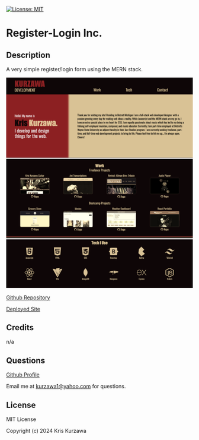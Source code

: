 [![License: MIT](https://img.shields.io/badge/License-MIT-yellow.svg)](https://opensource.org/licenses/MIT)
# Register-Login Inc.

## Description
A very simple register/login form using the MERN stack.

![screenshot1](https://github.com/KKurzawa/kris-dev-portfolio/blob/main/public/Screenshot1.png)
![screenshot2](https://github.com/KKurzawa/kris-dev-portfolio/blob/main/public/Screenshot2.png)
![screenshot3](https://github.com/KKurzawa/kris-dev-portfolio/blob/main/public/Screenshot3.png)

[Github Repository](https://github.com/KKurzawa/react-login)

[Deployed Site](https://kris-dev-portfolio.vercel.app/)

## Credits

n/a

## Questions

[Github Profile](https://github.com/KKurzawa)

Email me at kurzawa1@yahoo.com for questions.

## License

MIT License

Copyright (c) 2024 Kris Kurzawa

